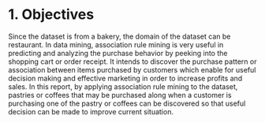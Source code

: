 # 1. Objectives
Since the dataset is from a bakery, the domain of the dataset can be restaurant. In data mining, association rule mining is very useful in predicting and analyzing the purchase behavior by peeking into the shopping cart or order receipt. It intends to discover the purchase pattern or association between items purchased by customers which enable for useful decision making and effective marketing in order to increase profits and sales. In this report, by applying association rule mining to the dataset, pastries or coffees that may be purchased along when a customer is purchasing one of the pastry or coffees can be discovered so that useful decision can be made to improve current situation.